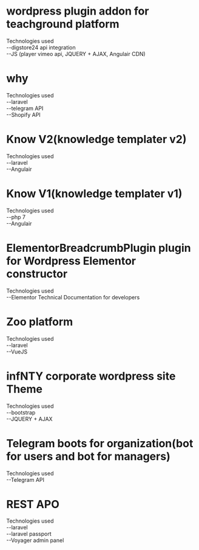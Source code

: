 # wordpress plugin addon for teachground platform
Technologies used<br>
--digstore24 api integration<br>
--JS (player vimeo api, JQUERY + AJAX, Angulair CDN)
# why 
Technologies used<br>
--laravel <br>
--telegram API <br>
--Shopify API <br>
# Know V2(knowledge templater v2)
Technologies used<br>
--laravel <br>
--Angulair <br>
# Know V1(knowledge templater v1)
Technologies used<br>
--php 7 <br>
--Angulair <br>
# ElementorBreadcrumbPlugin plugin for Wordpress Elementor constructor
Technologies used<br>
--Elementor Technical Documentation for developers<br>
# Zoo platform
Technologies used<br>
--laravel <br>
--VueJS <br>
# infNTY corporate wordpress site Theme
Technologies used<br>
--bootstrap <br>
--JQUERY + AJAX<br>
# Telegram boots for organization(bot for users and bot for managers)
Technologies used<br>
--Telegram API
# REST APO 
Technologies used<br>
--laravel <br>
--laravel passport <br>
--Voyager admin panel <br>
